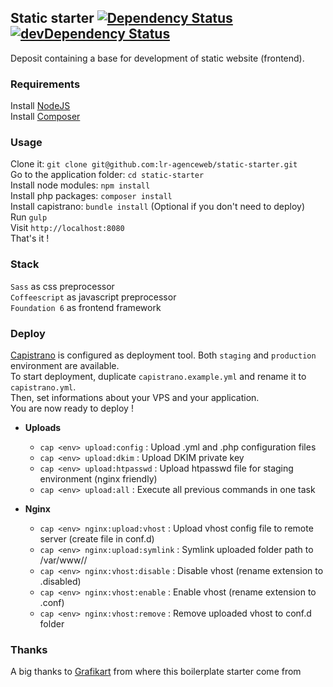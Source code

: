 ## Static starter [![Dependency Status](https://david-dm.org/lr-agenceweb/static-starter.svg?style=flat-square)](https://david-dm.org/lr-agenceweb/static-starter) [![devDependency Status](https://david-dm.org/lr-agenceweb/static-starter/dev-status.svg?style=flat-square)](https://david-dm.org/lr-agenceweb/static-starter#info=devDependencies)

Deposit containing a base for development of static website (frontend).  

### Requirements
Install [NodeJS](https://nodejs.org/en/)  
Install [Composer](https://getcomposer.org/download/)  

### Usage
Clone it: `git clone git@github.com:lr-agenceweb/static-starter.git`  
Go to the application folder: `cd static-starter`  
Install node modules: `npm install`  
Install php packages: `composer install`  
Install capistrano: `bundle install` (Optional if you don't need to deploy)  
Run `gulp`  
Visit `http://localhost:8080`  
That's it !  

### Stack
`Sass` as css preprocessor  
`Coffeescript` as javascript preprocessor  
`Foundation 6` as frontend framework  

### Deploy
[Capistrano](https://capistranorb.com) is configured as deployment tool. Both `staging` and `production` environment are available.  
To start deployment, duplicate `capistrano.example.yml` and rename it to `capistrano.yml`.  
Then, set informations about your VPS and your application.  
You are now ready to deploy !

* **Uploads**  
  * `cap <env> upload:config` : Upload .yml and .php configuration files
  * `cap <env> upload:dkim` : Upload DKIM private key
  * `cap <env> upload:htpasswd` : Upload htpasswd file for staging environment (nginx friendly)
  * `cap <env> upload:all` : Execute all previous commands in one task

* **Nginx**  
  * `cap <env> nginx:upload:vhost` : Upload vhost config file to remote server (create file in conf.d)
  * `cap <env> nginx:upload:symlink` : Symlink uploaded folder path to /var/www/<env>/<application>
  * `cap <env> nginx:vhost:disable` : Disable vhost (rename extension to .disabled)
  * `cap <env> nginx:vhost:enable` : Enable vhost (rename extension to .conf)
  * `cap <env> nginx:vhost:remove` : Remove uploaded vhost to conf.d folder

### Thanks
A big thanks to [Grafikart](http://grafikart.fr) from where this boilerplate starter come from
